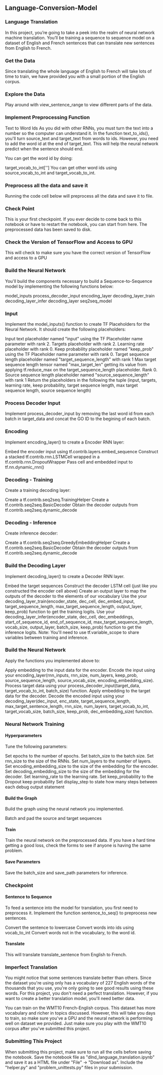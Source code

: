## Language-Conversion-Model
### Language Translation
In this project, you’re going to take a peek into the realm of neural network machine translation. You’ll be training a sequence to sequence model on a dataset of English and French sentences that can translate new sentences from English to French.

### Get the Data
Since translating the whole language of English to French will take lots of time to train, we have provided you with a small portion of the English corpus.

### Explore the Data
Play around with view_sentence_range to view different parts of the data.

### Implement Preprocessing Function
Text to Word Ids
As you did with other RNNs, you must turn the text into a number so the computer can understand it. In the function text_to_ids(), you'll turn source_text and target_text from words to ids. However, you need to add the word id at the end of target_text. This will help the neural network predict when the sentence should end.

You can get the word id by doing:

target_vocab_to_int['<EOS>']
You can get other word ids using source_vocab_to_int and target_vocab_to_int.

### Preprocess all the data and save it
Running the code cell below will preprocess all the data and save it to file.

### Check Point
This is your first checkpoint. If you ever decide to come back to this notebook or have to restart the notebook, you can start from here. The preprocessed data has been saved to disk.

### Check the Version of TensorFlow and Access to GPU
This will check to make sure you have the correct version of TensorFlow and access to a GPU

### Build the Neural Network
You'll build the components necessary to build a Sequence-to-Sequence model by implementing the following functions below:

model_inputs
process_decoder_input
encoding_layer
decoding_layer_train
decoding_layer_infer
decoding_layer
seq2seq_model

### Input
Implement the model_inputs() function to create TF Placeholders for the Neural Network. It should create the following placeholders:

Input text placeholder named "input" using the TF Placeholder name parameter with rank 2.
Targets placeholder with rank 2.
Learning rate placeholder with rank 0.
Keep probability placeholder named "keep_prob" using the TF Placeholder name parameter with rank 0.
Target sequence length placeholder named "target_sequence_length" with rank 1
Max target sequence length tensor named "max_target_len" getting its value from applying tf.reduce_max on the target_sequence_length placeholder. Rank 0.
Source sequence length placeholder named "source_sequence_length" with rank 1
Return the placeholders in the following the tuple (input, targets, learning rate, keep probability, target sequence length, max target sequence length, source sequence length)

### Process Decoder Input
Implement process_decoder_input by removing the last word id from each batch in target_data and concat the GO ID to the begining of each batch.

### Encoding
Implement encoding_layer() to create a Encoder RNN layer:

Embed the encoder input using tf.contrib.layers.embed_sequence
Construct a stacked tf.contrib.rnn.LSTMCell wrapped in a tf.contrib.rnn.DropoutWrapper
Pass cell and embedded input to tf.nn.dynamic_rnn()

### Decoding - Training
Create a training decoding layer:

Create a tf.contrib.seq2seq.TrainingHelper
Create a tf.contrib.seq2seq.BasicDecoder
Obtain the decoder outputs from tf.contrib.seq2seq.dynamic_decode

### Decoding - Inference
Create inference decoder:

Create a tf.contrib.seq2seq.GreedyEmbeddingHelper
Create a tf.contrib.seq2seq.BasicDecoder
Obtain the decoder outputs from tf.contrib.seq2seq.dynamic_decode

### Build the Decoding Layer
Implement decoding_layer() to create a Decoder RNN layer.

Embed the target sequences
Construct the decoder LSTM cell (just like you constructed the encoder cell above)
Create an output layer to map the outputs of the decoder to the elements of our vocabulary
Use the your decoding_layer_train(encoder_state, dec_cell, dec_embed_input, target_sequence_length, max_target_sequence_length, output_layer, keep_prob) function to get the training logits.
Use your decoding_layer_infer(encoder_state, dec_cell, dec_embeddings, start_of_sequence_id, end_of_sequence_id, max_target_sequence_length, vocab_size, output_layer, batch_size, keep_prob) function to get the inference logits.
Note: You'll need to use tf.variable_scope to share variables between training and inference.

### Build the Neural Network
Apply the functions you implemented above to:

Apply embedding to the input data for the encoder.
Encode the input using your encoding_layer(rnn_inputs, rnn_size, num_layers, keep_prob, source_sequence_length, source_vocab_size, encoding_embedding_size).
Process target data using your process_decoder_input(target_data, target_vocab_to_int, batch_size) function.
Apply embedding to the target data for the decoder.
Decode the encoded input using your decoding_layer(dec_input, enc_state, target_sequence_length, max_target_sentence_length, rnn_size, num_layers, target_vocab_to_int, target_vocab_size, batch_size, keep_prob, dec_embedding_size) function.

### Neural Network Training

#### Hyperparameters
Tune the following parameters:

Set epochs to the number of epochs.
Set batch_size to the batch size.
Set rnn_size to the size of the RNNs.
Set num_layers to the number of layers.
Set encoding_embedding_size to the size of the embedding for the encoder.
Set decoding_embedding_size to the size of the embedding for the decoder.
Set learning_rate to the learning rate.
Set keep_probability to the Dropout keep probability
Set display_step to state how many steps between each debug output statement
#### Build the Graph
Build the graph using the neural network you implemented.

Batch and pad the source and target sequences

#### Train
Train the neural network on the preprocessed data. If you have a hard time getting a good loss, check the forms to see if anyone is having the same problem.

#### Save Parameters
Save the batch_size and save_path parameters for inference.

### Checkpoint
#### Sentence to Sequence
To feed a sentence into the model for translation, you first need to preprocess it. Implement the function sentence_to_seq() to preprocess new sentences.

Convert the sentence to lowercase
Convert words into ids using vocab_to_int
Convert words not in the vocabulary, to the word id.
#### Translate
This will translate translate_sentence from English to French.

### Imperfect Translation
You might notice that some sentences translate better than others. Since the dataset you're using only has a vocabulary of 227 English words of the thousands that you use, you're only going to see good results using these words. For this project, you don't need a perfect translation. However, if you want to create a better translation model, you'll need better data.

You can train on the WMT10 French-English corpus. This dataset has more vocabulary and richer in topics discussed. However, this will take you days to train, so make sure you've a GPU and the neural network is performing well on dataset we provided. Just make sure you play with the WMT10 corpus after you've submitted this project.

### Submitting This Project
When submitting this project, make sure to run all the cells before saving the notebook. Save the notebook file as "dlnd_language_translation.ipynb" and save it as a HTML file under "File" -> "Download as". Include the "helper.py" and "problem_unittests.py" files in your submission.
